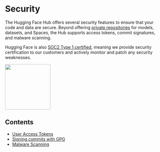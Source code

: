 # Security

The Hugging Face Hub offers several security features to ensure that your code and data are secure. Beyond offering [private repositories](./repositories-settings#private-repositories) for models, datasets, and Spaces, the Hub supports access tokens, commit signatures, and malware scanning.

Hugging Face is also [SOC2 Type 1 certified](https://us.aicpa.org/interestareas/frc/assuranceadvisoryservices/aicpasoc1report.html), meaning we provide security certification to our customers and actively monitor and patch any security weaknesses.

<img width="150" src="https://huggingface.co/datasets/huggingface/documentation-images/resolve/main/hub/security-soc-1.jpg">

## Contents

- [User Access Tokens](./security-tokens)
- [Signing commits with GPG](./security-gpg)
- [Malware Scanning](./security-malware)
